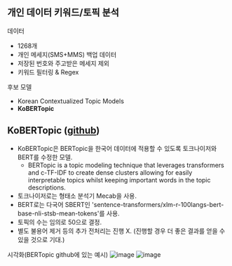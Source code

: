 ## 개인 데이터 키워드/토픽 분석

데이터
- 1268개
- 개인 메세지(SMS+MMS) 백업 데이터
- 저장된 번호와 주고받은 메세지 제외
- 키워드 필터링 & Regex

후보 모델
- Korean Contextualized Topic Models
- **KoBERTopic**


## KoBERTopic ([github](https://github.com/ukairia777/KoBERTopic))
- KoBERTopic은 BERTopic을 한국어 데이터에 적용할 수 있도록 토크나이저와 BERT를 수정한 모델.
  - BERTopic is a topic modeling technique that leverages transformers and c-TF-IDF to create dense clusters allowing for easily interpretable topics whilst keeping important words in the topic descriptions.
- 토크나이저로는 형태소 분석기 Mecab을 사용.
- BERT로는 다국어 SBERT인 'sentence-transformers/xlm-r-100langs-bert-base-nli-stsb-mean-tokens'를 사용.
- 토픽의 수는 임의로 50으로 결정.
- 별도 불용어 제거 등의 추가 전처리는 진행 X. (진행할 경우 더 좋은 결과를 얻을 수 있을 것으로 기대.)

시각화(BERTopic github에 있는 예시)
![image](https://user-images.githubusercontent.com/78155086/213619803-4216d530-687f-4298-8fe3-90fd736f911f.png)
![image](https://user-images.githubusercontent.com/78155086/213619814-356d9edd-10ff-4896-a03c-51f270d69e85.png)






